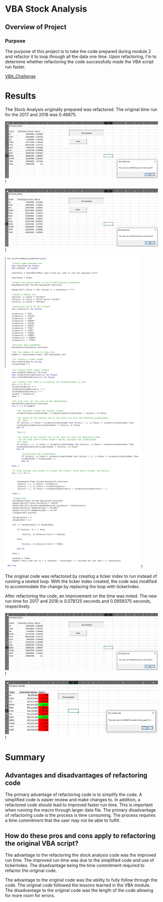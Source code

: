 # VBA Stock Analysis

## Overview of Project

### Purpose

The purpose of this project is to take the code prepared during module 2 and refactor it to loop through all the data one time.  Upon refactoring, I’m to determine whether refactoring the code successfully made the VBA script run faster.

[VBA_Challenge](https://github.com/nkinsler/VBA_Challenge/blob/main/VBA_Challenge.xlsm)

# Results

The Stock Analysis originally prepared was refactored.  The original time run for the 2017 and 2018 was 0.46875.

![2017_Original](https://github.com/nkinsler/VBA_Challenge/blob/main/Resources/2017%20Time%20-%20Original%20Code.png)!

![2018_Original](https://github.com/nkinsler/VBA_Challenge/blob/main/Resources/2018%20Time%20-%20Original%20Code.png)!

![VBA_Challenge_Code](https://github.com/nkinsler/VBA_Challenge/blob/main/Resources/VBA_Challenge_Code.png)!

The original code was refactored by creating a ticker index to run instead of running a nested loop.  With the ticker index created, the code was modified to accommodate the change by replacing the loop with tickerIndex.

After refactoring the code, an improvement on the time was noted.  The new run time for 2017 and 2018 is 0.078125 seconds and 0.0859375 seconds, respectively.

![2017_Refactored](https://github.com/nkinsler/VBA_Challenge/blob/main/Resources/2017%20Time%20-%20Original%20Code.png)!

![2018_Refactored](https://github.com/nkinsler/VBA_Challenge/blob/main/Resources/VBA_Challenge_2018.png)!

# Summary

## Advantages and disadvantages of refactoring code

The primary advantage of refactoring code is to simplify the code.  A simplified code is easier review and make changes to.  In addition, a refactored code should lead to improved faster run time.  This is important when running the macro through larger data file.
The primary disadvantage of refactoring code is the process is time consuming.  The process requires a time commitment that the user may not be able to fulfill.

## How do these pros and cons apply to refactoring the original VBA script?

The advantage to the refactoring the stock analysis code was the improved run time.  The improved run time was due to the simplified code and use of tickerIndex.  The disadvantage being the time commitment required to refactor the original code.

The advantage to the original code was the ability to fully follow through the code.  The original code followed the lessons learned in the VBA module.  The disadvantage to the original code was the length of the code allowing for more room for errors.
